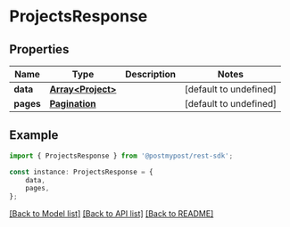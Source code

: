 # ProjectsResponse


## Properties

Name | Type | Description | Notes
------------ | ------------- | ------------- | -------------
**data** | [**Array&lt;Project&gt;**](Project.md) |  | [default to undefined]
**pages** | [**Pagination**](Pagination.md) |  | [default to undefined]

## Example

```typescript
import { ProjectsResponse } from '@postmypost/rest-sdk';

const instance: ProjectsResponse = {
    data,
    pages,
};
```

[[Back to Model list]](../README.md#documentation-for-models) [[Back to API list]](../README.md#documentation-for-api-endpoints) [[Back to README]](../README.md)
